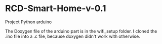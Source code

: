 # RCD-Smart-Home-v-0.1
Project Python arduino

The Doxygen file of the arduino part is in the wifi_setup folder.
I cloned the .ino file into a .c file, because doxygen didn't work with otherwise.

